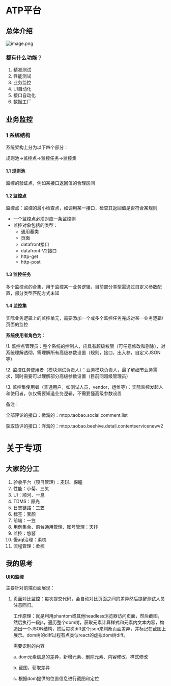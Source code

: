 # ATP平台

## 总体介绍

![image.png](https://intranetproxy.alipay.com/skylark/lark/0/2019/png/224970/1564386773089-b76eef44-119b-42a3-9c7c-ce168e274352.png?x-oss-process=image/resize,w_746)

### 都有什么功能？

1. 精准测试
2. 性能测试
3. 业务监控
4. UI自动化
5. 接口自动化
6. 数据工厂

## 业务监控

### 1 系统结构

系统架构上分为以下四个部分：

规则池->监控点->监控任务->监控集

#### 1.1 规则池

监控的验证点，例如某接口返回值的合理区间

#### 1.2 监控点

监控点：监控的最小检查点，如调用某一接口，检查其返回值是否符合某规则

- 一个监控点必须对应一条监控则
- 监控对象包括的类型：
  - 通用基类
  - 页面
  - datafront接口
  - datafront-V2接口
  - http-get
  - http-post

#### 1.3 监控任务

多个监控点的合集，用于监控某一业务逻辑，目前部分类型需通过自定义参数配置，部分类型匹配方式未知

#### 1.4 监控集

实际业务逻辑上的监控单元，需要添加一个或多个监控任务完成对某一业务逻辑/页面的监控



**系统使用者角色为：**

\1. 监控点管理员：整个系统的控制人，应具有超级权限（可任意修改和删除），对系统理解透彻，需理解所有高级参数设置（规则，接口，出入参，自定义JSON等）

\2. 监控任务使用者（模块测试负责人）：业务模块负责人，最了解细节业务需求，同时需要可以理解部分高级参数设置（目前同超级管理员）

\3. 监控集使用者（普通用户，如测试人员，vendor，运维等）：实际监控发起人和使用者，仅仅需要知道业务逻辑，不需要懂高级参数设置



备注：

全部评论的接口：微淘的：mtop.taobao.social.comment.list

获取热评的接口：洋淘的：mtop.taobao.beehive.detail.contentservicenewv2

# 关于专项

## 大家的分工

1. 验收平台（项目管理）：麦琪、保瞳
2. 性能：小菊、三笑
3. UI：顺河、一息
4. TDMS：原光
5. 日志链路：三笠
6. 标签：宝颜
7. 前端：一笠
8. 用例集合、前台通用管理、账号管理：天抒
9. 监控：悠酱
10. 慢aql治理：柔梳
11. 流程管理：柔梳

## 我的思考

**UI和监控**



主要针对前端页面展现：

1. 页面对比监控：每次提交代码，会自动对比页面之间的差异然后提醒测试人员注意回归。

   工作原理：就是利用phantom或其他headless浏览器访问页面，然后截图，然后执行一段js，遍历整个dom树，获取元素计算样式和元素内文本内容，构造出一个JSON结构，然后每次diff这个json来判断页面差异，并标记在截图上展示。dom树的diff过程有点类似react的虚拟dom树diff。

   需要识别的内容

   a. dom元素信息的差异，新增元素、删除元素、内容修改、样式修改

   b. 截图，获取差异

   c. 根据dom提供的位置信息进行截图和定位

   

   ​	